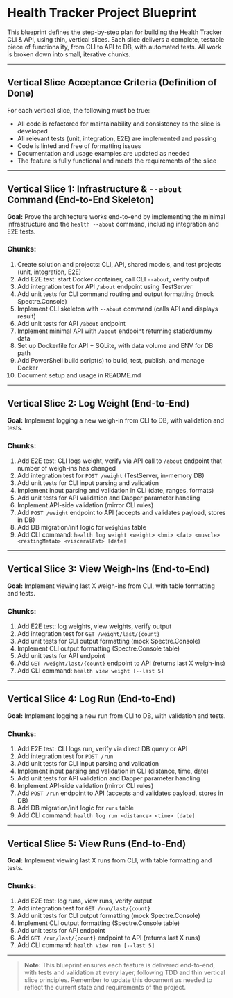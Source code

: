 # Health Tracker Project Blueprint

This blueprint defines the step-by-step plan for building the Health Tracker CLI & API, using thin, vertical slices. Each slice delivers a complete, testable piece of functionality, from CLI to API to DB, with automated tests. All work is broken down into small, iterative chunks.

---

## Vertical Slice Acceptance Criteria (Definition of Done)

For each vertical slice, the following must be true:

- All code is refactored for maintainability and consistency as the slice is developed
- All relevant tests (unit, integration, E2E) are implemented and passing
- Code is linted and free of formatting issues
- Documentation and usage examples are updated as needed
- The feature is fully functional and meets the requirements of the slice

---

## Vertical Slice 1: Infrastructure & `--about` Command (End-to-End Skeleton)

**Goal:** Prove the architecture works end-to-end by implementing the minimal infrastructure and the `health --about` command, including integration and E2E tests.

### Chunks:

1. Create solution and projects: CLI, API, shared models, and test projects (unit, integration, E2E)
2. Add E2E test: start Docker container, call CLI `--about`, verify output
3. Add integration test for API `/about` endpoint using TestServer
4. Add unit tests for CLI command routing and output formatting (mock Spectre.Console)
5. Implement CLI skeleton with `--about` command (calls API and displays result)
6. Add unit tests for API `/about` endpoint
7. Implement minimal API with `/about` endpoint returning static/dummy data
8. Set up Dockerfile for API + SQLite, with data volume and ENV for DB path
9. Add PowerShell build script(s) to build, test, publish, and manage Docker
10. Document setup and usage in README.md

---

## Vertical Slice 2: Log Weight (End-to-End)

**Goal:** Implement logging a new weigh-in from CLI to DB, with validation and tests.

### Chunks:

1. Add E2E test: CLI logs weight, verify via API call to `/about` endpoint that number of weigh-ins has changed
2. Add integration test for `POST /weight` (TestServer, in-memory DB)
3. Add unit tests for CLI input parsing and validation
4. Implement input parsing and validation in CLI (date, ranges, formats)
5. Add unit tests for API validation and Dapper parameter handling
6. Implement API-side validation (mirror CLI rules)
7. Add `POST /weight` endpoint to API (accepts and validates payload, stores in DB)
8. Add DB migration/init logic for `weighins` table
9. Add CLI command: `health log weight <weight> <bmi> <fat> <muscle> <restingMetab> <visceralFat> [date]`

---

## Vertical Slice 3: View Weigh-Ins (End-to-End)

**Goal:** Implement viewing last X weigh-ins from CLI, with table formatting and tests.

### Chunks:

1. Add E2E test: log weights, view weights, verify output
2. Add integration test for `GET /weight/last/{count}`
3. Add unit tests for CLI output formatting (mock Spectre.Console)
4. Implement CLI output formatting (Spectre.Console table)
5. Add unit tests for API endpoint
6. Add `GET /weight/last/{count}` endpoint to API (returns last X weigh-ins)
7. Add CLI command: `health view weight [--last 5]`

---

## Vertical Slice 4: Log Run (End-to-End)

**Goal:** Implement logging a new run from CLI to DB, with validation and tests.

### Chunks:

1. Add E2E test: CLI logs run, verify via direct DB query or API
2. Add integration test for `POST /run`
3. Add unit tests for CLI input parsing and validation
4. Implement input parsing and validation in CLI (distance, time, date)
5. Add unit tests for API validation and Dapper parameter handling
6. Implement API-side validation (mirror CLI rules)
7. Add `POST /run` endpoint to API (accepts and validates payload, stores in DB)
8. Add DB migration/init logic for `runs` table
9. Add CLI command: `health log run <distance> <time> [date]`

---

## Vertical Slice 5: View Runs (End-to-End)

**Goal:** Implement viewing last X runs from CLI, with table formatting and tests.

### Chunks:

1. Add E2E test: log runs, view runs, verify output
2. Add integration test for `GET /run/last/{count}`
3. Add unit tests for CLI output formatting (mock Spectre.Console)
4. Implement CLI output formatting (Spectre.Console table)
5. Add unit tests for API endpoint
6. Add `GET /run/last/{count}` endpoint to API (returns last X runs)
7. Add CLI command: `health view run [--last 5]`

---

> **Note:** This blueprint ensures each feature is delivered end-to-end, with tests and validation at every layer, following TDD and thin vertical slice principles. Remember to update this document as needed to reflect the current state and requirements of the project.
